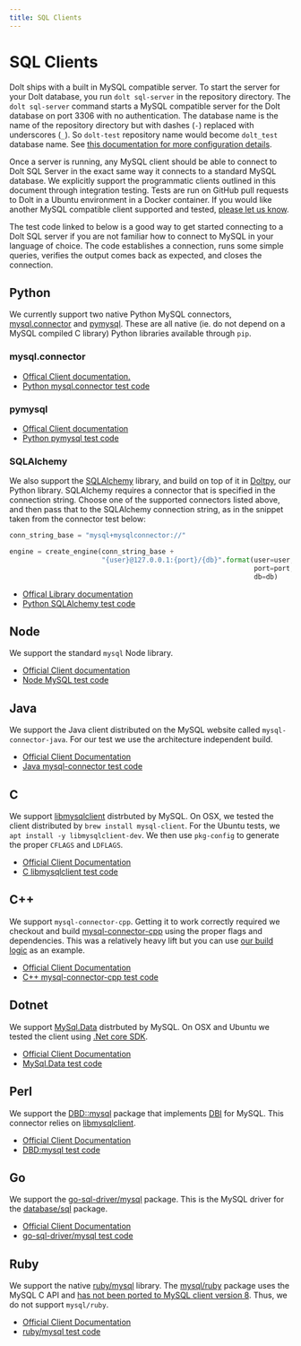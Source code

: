 ```yaml
---
title: SQL Clients
---
```


# SQL Clients

Dolt ships with a built in MySQL compatible server. To start the server for your Dolt database, you run `dolt sql-server` in the repository directory. The `dolt sql-server` command starts a MySQL compatible server for the Dolt database on port 3306 with no authentication. The database name is the name of the repository directory but with dashes \(`-`\) replaced with underscores \(`_`\). So `dolt-test` repository name would become `dolt_test` database name. See [this documentation for more configuration details](../interfaces/cli.md#dolt-sql-server).

Once a server is running, any MySQL client should be able to connect to Dolt SQL Server in the exact same way it connects to a standard MySQL database. We explicitly support the programmatic clients outlined in this document through integration testing. Tests are run on GitHub pull requests to Dolt in a Ubuntu environment in a Docker container. If you would like another MySQL compatible client supported and tested, [please let us know](https://www.dolthub.com/contact).

The test code linked to below is a good way to get started connecting to a Dolt SQL server if you are not familiar how to connect to MySQL in your language of choice. The code establishes a connection, runs some simple queries, verifies the output comes back as expected, and closes the connection.

## Python

We currently support two native Python MySQL connectors, [mysql.connector](https://dev.mysql.com/doc/connector-python/en/) and [pymysql](https://pymysql.readthedocs.io/en/latest/). These are all native \(ie. do not depend on a MySQL compiled C library\) Python libraries available through `pip`.

### mysql.connector

* [Offical Client documentation.](https://dev.mysql.com/doc/connector-python/en/)
* [Python mysql.connector test code](https://github.com/dolthub/dolt/blob/master/integration-tests/mysql-client-tests/python/mysql.connector-test.py)

### pymysql

* [Offical Client documentation](https://pymysql.readthedocs.io/en/latest/)
* [Python pymysql test code](https://github.com/dolthub/dolt/blob/master/integration-tests/mysql-client-tests/python/pymysql-test.py)

### SQLAlchemy

We also support the [SQLAlchemy](https://www.sqlalchemy.org/) library, and build on top of it in [Doltpy](https://pypi.org/project/doltpy/), our Python library. SQLAlchemy requires a connector that is specified in the connection string. Choose one of the supported connectors listed above, and then pass that to the SQLAlchemy connection string, as in the snippet taken from the connector test below:

```python
conn_string_base = "mysql+mysqlconnector://"

engine = create_engine(conn_string_base +
                       "{user}@127.0.0.1:{port}/{db}".format(user=user,
                                                             port=port,
                                                             db=db)
```

* [Offical Library documentation](https://docs.sqlalchemy.org/en/13/)
* [Python SQLAlchemy test code](https://github.com/dolthub/dolt/blob/master/integration-tests/mysql-client-tests/python/sqlalchemy-test.py)

## Node

We support the standard `mysql` Node library.

* [Official Client documentation](https://www.npmjs.com/package/mysql)
* [Node MySQL test code](https://github.com/dolthub/dolt/blob/master/integration-tests/mysql-client-tests/node/index.js)

## Java

We support the Java client distributed on the MySQL website called `mysql-connector-java`. For our test we use the architecture independent build.

* [Official Client Documentation](https://dev.mysql.com/doc/connector-j/8.0/en/)
* [Java mysql-connector test code](https://github.com/dolthub/dolt/blob/master/integration-tests/mysql-client-tests/java/MySQLConnectorTest.java)

## C

We support [libmysqlclient](https://dev.mysql.com/doc/c-api/8.0/en/) distrbuted by MySQL. On OSX, we tested the client distributed by `brew install mysql-client`. For the Ubuntu tests, we `apt install -y libmysqlclient-dev`. We then use `pkg-config` to generate the proper `CFLAGS` and `LDFLAGS`.

* [Official Client Documentation](https://dev.mysql.com/doc/c-api/8.0/en/)
* [C libmysqlclient test code](https://github.com/dolthub/dolt/blob/master/integration-tests/mysql-client-tests/c/mysql-connector-c-test.c)

## C++

We support `mysql-connector-cpp`. Getting it to work correctly required we checkout and build [mysql-connector-cpp](https://github.com/mysql/mysql-connector-cpp) using the proper flags and dependencies. This was a relatively heavy lift but you can use [our build logic](https://github.com/dolthub/dolt/blob/master/integration-tests/mysql-client-tests/cpp/README.md) as an example.

* [Official Client Documentation](https://dev.mysql.com/doc/connector-cpp/8.0/en/)
* [C++ mysql-connector-cpp test code](https://github.com/dolthub/dolt/blob/master/integration-tests/mysql-client-tests/cpp/mysql-connector-cpp-test.cpp)

## Dotnet

We support [MySql.Data](https://www.nuget.org/packages/MySql.Data/) distrbuted by MySQL. On OSX and Ubuntu we tested the client using [.Net core SDK](https://dotnet.microsoft.com/download/dotnet-core/3.1).

* [Official Client Documentation](https://dev.mysql.com/doc/connector-net/en/connector-net-introduction.html)
* [MySql.Data test code](https://github.com/dolthub/dolt/blob/master/integration-tests/mysql-client-tests/dotnet/Program.cs)

## Perl

We support the [DBD::mysql](https://metacpan.org/pod/DBD::mysql) package that implements [DBI](https://metacpan.org/pod/DBI) for MySQL. This connector relies on [libmysqlclient](https://dev.mysql.com/doc/c-api/8.0/en/).

* [Official Client Documentation](https://metacpan.org/pod/DBD::mysql)
* [DBD:mysql test code](https://github.com/dolthub/dolt/blob/master/integration-tests/mysql-client-tests/perl/dbd-mysql-test.pl)

## Go

We support the [go-sql-driver/mysql](https://github.com/go-sql-driver/mysql) package. This is the MySQL driver for the [database/sql](https://golang.org/pkg/database/sql/) package.

* [Official Client Documentation](https://github.com/go-sql-driver/mysql)
* [go-sql-driver/mysql test code](https://github.com/dolthub/dolt/blob/master/integration-tests/mysql-client-tests/go/go-sql-driver-mysql-test.go)

## Ruby

We support the native [ruby/mysql](http://www.tmtm.org/en/ruby/mysql/) library. The [mysql/ruby](http://www.tmtm.org/en/mysql/ruby/) package uses the MySQL C API and [has not been ported to MySQL client version 8](https://github.com/luislavena/mysql-gem/issues/35). Thus, we do not support `mysql/ruby`.

* [Official Client Documentation](http://www.tmtm.org/en/ruby/mysql/)
* [ruby/mysql test code](https://github.com/dolthub/dolt/blob/master/integration-tests/mysql-client-tests/ruby/ruby-mysql-test.rb)
